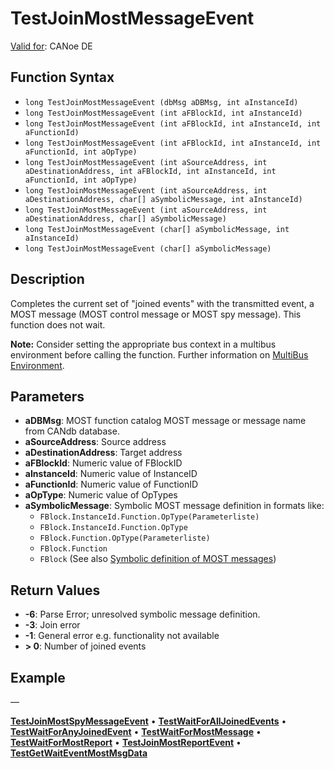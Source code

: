 # TestJoinMostMessageEvent

[Valid for](../../../Shared/FeatureAvailability.md): CANoe DE

## Function Syntax

- `long TestJoinMostMessageEvent (dbMsg aDBMsg, int aInstanceId)`
- `long TestJoinMostMessageEvent (int aFBlockId, int aInstanceId)`
- `long TestJoinMostMessageEvent (int aFBlockId, int aInstanceId, int aFunctionId)`
- `long TestJoinMostMessageEvent (int aFBlockId, int aInstanceId, int aFunctionId, int aOpType)`
- `long TestJoinMostMessageEvent (int aSourceAddress, int aDestinationAddress, int aFBlockId, int aInstanceId, int aFunctionId, int aOpType)`
- `long TestJoinMostMessageEvent (int aSourceAddress, int aDestinationAddress, char[] aSymbolicMessage, int aInstanceId)`
- `long TestJoinMostMessageEvent (int aSourceAddress, int aDestinationAddress, char[] aSymbolicMessage)`
- `long TestJoinMostMessageEvent (char[] aSymbolicMessage, int aInstanceId)`
- `long TestJoinMostMessageEvent (char[] aSymbolicMessage)`

## Description

Completes the current set of "joined events" with the transmitted event, a MOST message (MOST control message or MOST spy message). This function does not wait.

**Note:** Consider setting the appropriate bus context in a multibus environment before calling the function. Further information on [MultiBus Environment](../../../Shared/CAPL/General/TestMultiBusEnvironment.md).

## Parameters

- **aDBMsg**: MOST function catalog MOST message or message name from CANdb database.
- **aSourceAddress**: Source address
- **aDestinationAddress**: Target address
- **aFBlockId**: Numeric value of FBlockID
- **aInstanceId**: Numeric value of InstanceID
- **aFunctionId**: Numeric value of FunctionID
- **aOpType**: Numeric value of OpTypes
- **aSymbolicMessage**: Symbolic MOST message definition in formats like:
  - `FBlock.InstanceId.Function.OpType(Parameterliste)`
  - `FBlock.InstanceId.Function.OpType`
  - `FBlock.Function.OpType(Parameterliste)`
  - `FBlock.Function`
  - `FBlock`
  (See also [Symbolic definition of MOST messages](../CAPLfunctionsTFSSymbolicMessageDefinition.md))

## Return Values

- **-6**: Parse Error; unresolved symbolic message definition.
- **-3**: Join error
- **-1**: General error e.g. functionality not available
- **\> 0**: Number of joined events

## Example

—

[**TestJoinMostSpyMessageEvent**](CAPLfunctionTestJoinMostSpyMessageEvent.md) • [**TestWaitForAllJoinedEvents**](CAPLfunctionTestWaitForAllJoinedEvents.md) • [**TestWaitForAnyJoinedEvent**](CAPLfunctionTestWaitForAnyJoinedEvent.md) • [**TestWaitForMostMessage**](CAPLfunctionTestWaitForMostMessage.md) • [**TestWaitForMostReport**](CAPLfunctionTestWaitForMostReport.md) • [**TestJoinMostReportEvent**](CAPLfunctionTestJoinMostReportEvent.md) • [**TestGetWaitEventMostMsgData**](CAPLfunctionTestGetWaitEventMostMsgData.md)
